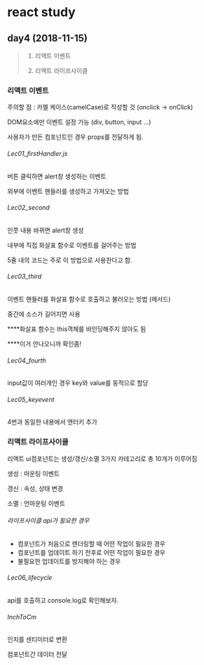 # react study 



## day4 (2018-11-15)

> 1. 리액트 이벤트
>
> 2. 리액트 라이프사이클



### 리액트 이벤트

주의할 점 : 카멜 케이스(camelCase)로 작성할 것 (onclick -> onClick)

DOM요소에만 이벤트 설정 가능 (div, button, input ...)

사용자가 만든 컴포넌트인 경우 props를 전달하게 됨.



###### Lec01_firstHandler.js 

버튼 클릭하면 alert창 생성하는 이벤트

외부에 이벤트 핸들러를 생성하고 가져오는 방법



###### Lec02_second 

인풋 내용 바뀌면 alert창 생성

내부에 직접 화살표 함수로 이벤트를 걸어주는 방법

5줄 내의 코드는 주로 이 방법으로 사용한다고 함.



###### Lec03_third 

이벤트 핸들러를 화살표 함수로 호출하고 불러오는 방법 (메서드)

중간에 소스가 길어지면 사용

****화살표 함수는 this객체를 바인딩해주지 않아도 됨

****이거 안나오니까 확인좀!



###### Lec04_fourth 

input값이 여러개인 경우 key와 value를 동적으로 할당



###### Lec05_keyevent 

4번과 동일한 내용에서 엔터키 추가





### 리액트 라이프사이클

리액트 ui컴포넌트는 생성/갱신/소멸 3가지 카테고리로 총 10개가 이루어짐

생성 : 마운팅 이벤트

갱신 : 속성, 상태 변경

소멸 : 언마운팅 이벤트



###### 라이프사이클 api가 필요한 경우

- 컴포넌트가 처음으로 렌더링할 때 어떤 작업이 필요한 경우
- 컴포넌트를 업데이트 하기 전후로 어떤 작업이 필요한 경우
- 불필요한 업데이트를 방지해야 하는 경우



###### Lec06_lifecycle 

api를 호출하고 console.log로 확인해보자.



###### InchToCm

인치를 센티미터로 변환

컴포넌트간 데이터 전달

